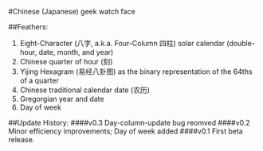 #Chinese (Japanese) geek watch face

##Feathers:
1. Eight-Character (八字, a.k.a. Four-Column 四柱) solar calendar (double-hour, date, month, and year)
2. Chinese quarter of hour (刻)
3. Yijing Hexagram (易经八卦图) as the binary representation of the 64ths of a quarter
4. Chinese traditional calendar date (农历)
5. Gregorgian year and date
6. Day of week

##Update History:
####v0.3
Day-column-update bug reomved
####v0.2
Minor efficiency improvements; Day of week added
####v0.1
First beta release.
